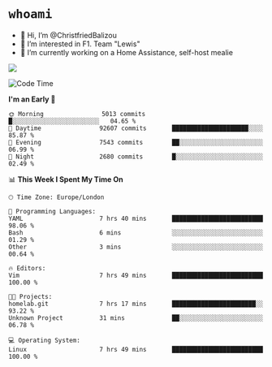 # `whoami`

- 👋 Hi, I’m @ChristfriedBalizou
- 👀 I’m interested in F1. Team "Lewis"
- 🌱 I’m currently working on a Home Assistance, self-host mealie
<!--
- 💞️ I’m looking to collaborate on
- 📫 How to reach me /dev/stdin
-->


![](https://github-readme-stats.vercel.app/api?username=Christfriedbalizou&show_icons=true&hide_title=true&theme=solarized-dark&count_private=true&hide=stars)
<!-- 
  ![](https://github-readme-stats.vercel.app/api/top-langs/?username=Christfriedbalizou&show_icons=true&hide_title=true&theme=solarized-dark&layout=compact&show_icons=true&count_private=false)
-->


<!--START_SECTION:waka-->
![Code Time](http://img.shields.io/badge/Code%20Time-39%20hrs%2030%20mins-blue)

**I'm an Early 🐤** 

```text
🌞 Morning                5013 commits        █░░░░░░░░░░░░░░░░░░░░░░░░   04.65 % 
🌆 Daytime                92607 commits       █████████████████████░░░░   85.87 % 
🌃 Evening                7543 commits        ██░░░░░░░░░░░░░░░░░░░░░░░   06.99 % 
🌙 Night                  2680 commits        █░░░░░░░░░░░░░░░░░░░░░░░░   02.49 % 
```


📊 **This Week I Spent My Time On** 

```text
🕑︎ Time Zone: Europe/London

💬 Programming Languages: 
YAML                     7 hrs 40 mins       █████████████████████████   98.06 % 
Bash                     6 mins              ░░░░░░░░░░░░░░░░░░░░░░░░░   01.29 % 
Other                    3 mins              ░░░░░░░░░░░░░░░░░░░░░░░░░   00.64 % 

🔥 Editors: 
Vim                      7 hrs 49 mins       █████████████████████████   100.00 % 

🐱‍💻 Projects: 
homelab.git              7 hrs 17 mins       ███████████████████████░░   93.22 % 
Unknown Project          31 mins             ██░░░░░░░░░░░░░░░░░░░░░░░   06.78 % 

💻 Operating System: 
Linux                    7 hrs 49 mins       █████████████████████████   100.00 % 
```


<!--END_SECTION:waka-->


<!---
ChristfriedBalizou/ChristfriedBalizou is a ✨ special ✨ repository because its `README.md` (this file) appears on your GitHub profile.
You can click the Preview link to take a look at your changes.
--->

